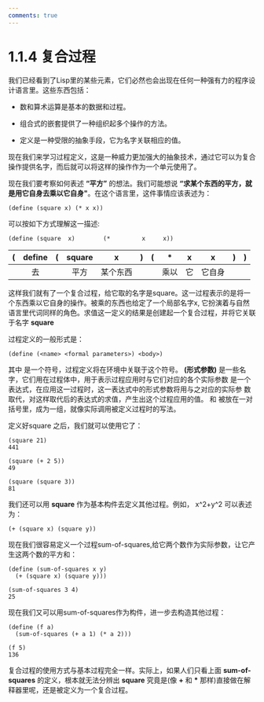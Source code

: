 ```yaml
---
comments: true
---
```


# 1.1.4  复合过程

我们已经看到了Lisp里的某些元素，它们必然也会出现在任何一种强有力的程序设计语言里。这些东西包括：

- 数和算术运算是基本的数据和过程。

- 组合式的嵌套提供了一种组织起多个操作的方法。

- 定义是一种受限的抽象手段，它为名字关联相应的值。

现在我们来学习过程定义，这是一种威力更加强大的抽象技术，通过它可以为复合操作提供名字，而后就可以将这样的操作作为一个单元使用了。

现在我们要考察如何表述 **“平方”** 的想法。我们可能想说 **“求某个东西的平方，就是用它自身去乘以它自身"**。在这个语言里，这件事情应该表述为：

```
(define (square x) (* x x))
```

可以按如下方式理解这一描述:

```
(define (square  x)        (*         x     x))
```

| (    | define |  (   | square |    x     |  )   |  (   |  *   |  x   |   x    |  )   |  )   |
| ---- | :----: | :--: | :----: | :------: | :--: | :--: | :--: | :--: | :----: | :--: | :--: |
|      |   去   |      |  平方  | 某个东西 |      |      | 乘以 |  它  | 它自身 |      |      |
                                  
 
这样我们就有了一个复合过程，给它取的名字是square。这一过程表示的是将一个东西乘以它自身的操作。被乘的东西也给定了一个局部名字x, 它扮演着与自然语言里代词同样的角色。求值这一定义的结果是创建起一个复合过程，并将它关联于名字 **square**

过程定义的一般形式是：

```
(define (<name> <formal parameters>) <body>)
```

其中 **<name>** 是一个符号，过程定义将在环境中关联于这个符号。 **<formal parameters> (形式参数)** 是一些名字，它们用在过程体中，用于表示过程应用时与它们对应的各个实际参数  **<body>** 是一个表达式，在应用这一过程时，这一表达式中的形式参数将用与之对应的实际参 数取代，对这样取代后的表达式的求值，产生出这个过程应用的值。**<name>** 和 **<formal parameters>** 被放在一对括号里，成为一组，就像实际调用被定义过程时的写法。

定义好square  之后，我们就可以使用它了：

```
(square 21)
441

(square (+ 2 5))
49

(square (square 3))
81
```

我们还可以用 **square** 作为基本构件去定义其他过程。例如， x^2+y^2 可以表述为：

```
(+ (square x) (square y))
```

现在我们很容易定义一个过程sum-of-squares,给它两个数作为实际参数，让它产生这两个数的平方和：

```
(define (sum-of-squares x y)
  (+ (square x) (square y)))

(sum-of-squares 3 4)
25
```

现在我们又可以用sum-of-squares作为构件，进一步去构造其他过程：

```
(define (f a)
  (sum-of-squares (+ a 1) (* a 2)))

(f 5)
136
```

复合过程的使用方式与基本过程完全一样。实际上，如果人们只看上面 **sum-of-squares** 的定义，根本就无法分辨出 **square** 究竟是(像 **+** 和 **\*** 那样)直接做在解释器里呢，还是被定义为一个复合过程。